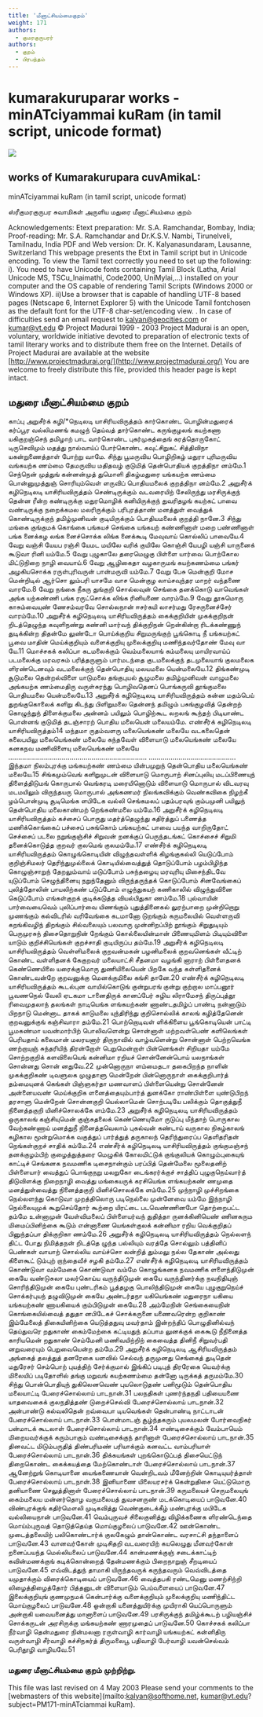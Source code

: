 ```yaml
---
title: 'மீனாட்சியம்மைகுறம்'
weight: 171
authors:
  - குமரகுருபரர்
authors:
  - குறம்
  - பிரபந்தம்
---
```


# kumarakuruparar works - minATciyammai kuRam (in tamil script, unicode format)

![](https://www.projectmadurai.org/pm_etexts/utf8/pmdr0.gif)

## works of Kumarakurupara cuvAmikaL:
minATciyammai kuRam
(in tamil script, unicode format)

ஸ்ரீகுமரகுருபர சுவாமிகள் அருளிய
மதுரை மீனாட்சியம்மை குறம்

Acknowledgements:
Etext preparation: Mr. S.A. Ramchandar, Bombay, India;
Proof-reading: Mr. S.A. Ramchandar and Dr.K.S.V. Nambi, Tirunelveli, Tamilnadu, India
PDF and Web version: Dr. K. Kalyanasundaram, Lausanne, Switzerland
This webpage presents the Etxt in Tamil script but in Unicode encoding.
To view the Tamil text correctly you need to set up the following:
i). You need to have Unicode fonts containing Tamil Block (Latha,
Arial Unicode MS, TSCu_Inaimathi, Code2000, UniMylai,...) installed on your computer
and the OS capable of rendering Tamil Scripts (Windows 2000 or Windows XP).
ii)Use a browser that is capable of handling UTF-8 based pages
(Netscape 6, Internet Explorer 5) with the Unicode Tamil fontchosen as the default font for the UTF-8 char-set/encoding view.
. In case of difficulties send an email request to [kalyan@geocities.com](mailto:kalyan@geocities.com) or [kumar@vt.edu](mailto:kumar@vt.edu)
© Project Madurai 1999 - 2003
Project Madurai is an open, voluntary, worldwide initiative devoted to preparation of
electronic texts of tamil literary works and to distribute them free on the Internet.
Details of Project Madurai are available at the website
[http://www.projectmadurai.org/](http://www.projectmadurai.org/)
You are welcome to freely distribute this file, provided this header page is kept intact.

## மதுரை மீனாட்சியம்மை குறம்

காப்பு
அறுசீர்க் கழி/*நெடிலடி யாசிரியவிருத்தம்
கார்கொண்ட பொழின்மதுரைக் கர்ப்பூர
வல்லிமணங் கமழுந் தெய்வத்
தார்கொண்ட கருங்குழலங் கயற்கணா
யகிகுறஞ்செந் தமிழாற் பாட
வார்கொண்ட புகர்முகத்தைங் கரத்தொருகோட்
டிருசெவிமும் மதத்து நால்வாய்ப்
போர்கொண்ட கவுட்சிறுகட் சித்திவிநா
யகன்றுணைத்தாள் போற்று வாமே.
சிந்து
பூமருவிய பொழிறிகழ் மதுரா
புரிமருவிய வங்கயற்க ணம்மை
தேமருவிய மதிதவழ் குடுமித்
தென்பொதியக் குறத்திநா னம்மே.1  செந்நென் முத்துங் கன்னன்முத் துமொளி
திகழ்மதுரை யங்கயற்க ணம்மை
பொன்னுமுத்துஞ் சொரியும்வெள் ளருவிப்
பொதியமலைக் குறத்திநா னம்மே.2  அறுசீர்க் கழிநெடிலடி யாசிரியவிருத்தம்
செண்டிருக்கும் வடவரையிற் சேலிருந்து
மரசிருக்குந் தென்ன ரீன்ற
கண்டிருக்கு மதுரமொழிக் கனியிருக்குந்
துவரிதழங் கயற்கட் பாவை
வண்டிருக்கு நறைக்கமல மலரிருக்கும்
பரிபுரத்தாண் மனத்துள் வைத்துக்
கொண்டிருக்குந் தமிழ்முனிவன் குடியிருக்கும்
பொதியமலைக் குறத்தி நானே.3  சிந்து
மங்கை குங்குமக் கொங்கை பங்கயச்
செங்கை யங்கயற் கண்ணினாள் மறை பண்ணினாள்
பங்க னைக்கழ லங்க னைச்சொக்க
லிங்க னைக்கூடி மேவுவாய் கொல்லிப் பாவையே.4  வேறு
வஞ்சி யேயப ரஞ்சி யேமட மயிலே வரிக் குயிலே
கொஞ்சி யேபழி யஞ்சி யாருனைக் கூடுவா ரினி யம்மே.5  வேறு
புழுகாலே தரைமெழுகு பிள்ளை யார்வை
பொற்கோல மிட்டுநிறை நாழி வையாய்.6  வேறு
ஆழிகைதா வழகாருமங் கயற்கணம்மை பங்கர்
அழகியசொக்க ரருள்புரிவருன் பான்மருவி யம்மே.7  வேறு
பேசு மென்குறி மோச மென்றிடில்
ஆர்சொ லும்பரி யாசமே
வாச மென்குழ லாய்சவுந்தர
மாறர் வந்தணை வாரமே.8  வேறு
நங்கை நீகரு துங்குறி சொல்லவுன்
செங்கை தனக்கொடு வாவெங்கள்
அங்க யற்கண்ணி பங்க ரருட்சொக்க
லிங்க ரினியணை வாரம்மே.9  வேறு
தூசுமொரு காசும்வையுண் ணேசம்வரவே சொல்லநான்
ஈசர்கயி லாசர்மது ரேசருனைச்சேர் வாரம்மே.10  அறுசீர்க் கழிநெடிலடி யாசிரியவிருத்தம்
கைக்குறியின் முகக்குறிநன் றிடத்தெழுந்த
கவுளிநண்று கண்னி மார்வந்
திக்குறிநன் றென்கின்றா ரிடக்கண்ணுந்
துடிக்கின்ற திதன்மே லுண்டோ
பொய்க்குறிய சிறுமருங்குற் பூங்கொடி நீ
யங்கயற்கட் பூவை மாதின்
மெய்க்குறியும் வளைக்குறியு முலைக்குறியு
மணிந்தவர்தோண் மேவு வா யே.11  மொச்சகக் கலிப்பா
கடமலைக்கும் வெம்மலையாங் கம்மலையு மாயிரவாய்ப்
படமலைக்கு மரவரசும் பரித்தருளும் பார்மடந்தை
குடமலைக்குந் தடமுலையாங் குலமலைக ளிரண்டெனவும்
வடமலைக்குந் தென்பொதியு மலயமலை யென்மலையே.12  திங்கண்முடி சூடுமலை தென்றல்விளை யாடுமலை
தங்குபுயல் சூழுமலை தமிழ்முனிவன் வாழுமலை
அங்கயற்க ணம்மைதிரு வருள்சுரந்து பொழிவதெனப்
பொங்கருவி தூங்குமலை பொதியமலை யென்மலையே.13  அறுசீர்க் கழிநெடிலடி யாசிரியவிருத்தம்
கன்ன மதம்பெய் துறங்குகொலைக்
களிறு கிடந்து பிளிறுமலை
தென்னந் தமிழும் பசுங்குழவித்
தென்றற் கொழுந்துந் திளைக்குமலை
அன்னம் பயிலும் பொழிற்கூட
லறலங் கூந்தற் பிடியாண்ட
பொன்னங் குடுமித் தடஞ்சாரற்
பொதிய மலையென் மலையம்மே.
எண்சீர்க் கழிநெடிலடி யாசிரியவிருத்தம்14  மந்தமா ருதம்வளரு மலையெங்கண் மலையே
வடகலைதென் கலைபயிலு மலையெங்கண் மலையே
கந்தவேள் விளையாடு மலையெங்கண் மலையே
கனகநவ மணிவிளையு மலையெங்கண் மலையே
......................................................................
............................................
இந்தமா நிலம்புரக்கு மங்கயற்கண் ணம்மை
யின்பமுறுந் தென்பொதிய மலையெங்கண் மலையே.15  சிங்கமும்வெங் களிறுமுடன் விளையாடு மொருபாற்
சினப்புலியு மடப்பிணையுந் திளைத்திடுமங் கொருபால்
வெங்கரடி மரையினொடும் விளையாடு மொருபால்
விடவரவு மடமயிலும் விருந்தயரு மொருபால்
அங்கணமர் நிலங்கவிக்கும் வெண்கவிகை நிழற்கீ
ழம்பொன்முடி சூடிமெங்க ளபிடேக வல்லி
செங்கமலப் பதம்பரவுங் கும்பமுனி பயிலுந்
தென்பொதிய மலைகாண்மற் றெங்கண்மலை யம்மே.16  அறுசீர்க் கழிநெடிலடி யாசிரியவிருத்தம்
கச்சைப் பொருது மதர்த்தெழுந்து
கதிர்த்துப் பணைத்த மணிக்கொங்கைப்
பச்சைப் பசுங்கொம் பங்கயற்கட்
பாவை பயந்த வாறிருதோட்
செச்சைப் படலை நறுங்குஞ்சிச்
சிறுவன் றனக்குப் பெருந்தடங்கட்
கொச்சைச் சிறுமி தனைக்கொடுத்த
குறவர் குலமெங் குலமம்மே.17  எண்சீர்க் கழிநெடிலடி யாசிரியவிருத்தம்
கொழுங்கொடியின் விழுந்தவள்ளிக் கிழங்குகல்லி யெடுப்போம்
குறிஞ்சிமலர் தெரிந்துமுல்லைக் கொடியில்வைத்துத் தொடுப்போம்
பழம்பிழிந்த கொழுஞ்சாறுந் தேறலும்வாய் மடுப்போம்
பசுந்தழையு மரவுரியு மிசைந்திடவே யுடுப்போம்
செழுந்தினையு நறுந்தேனும் விருந்தருந்தக் கொடுப்போம்
சினவேங்கைப் புலித்தோலின் பாயலிற்கண் படுப்போம்
எழுந்துகயற் கணிகாலில் விழுந்துவினை கெடுப்போம்
எங்கள்குறக் குடிக்கடுத்த வியல்பிதுகா ணம்மே.18  புல்வாயின் பார்வையைவெம் புலிப்பார்வை யிணங்கும்
புதுத்தினைகல் லுரற்பாறை முன்றிறொறு முணங்கும்
கல்விடரில் வரிவேங்கை கடமானோ டுறங்கும்
கருமலையில் வெள்ளருவி கறங்கிவழிந் திறங்கும்
சில்வலையும் பலவாரு முன்னிறப்பிற் றூங்கும்
சிறுதுடியும் பெருமுரசுந் திசைதொறுநின் றேங்கும்
கொல்லையின்மான் பிணையுமிளம் பிடியும்விளை யாடும்
குறிச்சியெங்கள் குறச்சாதி குடியிருப்ப தம்மே.19  அறுசீர்க் கழிநெடிலடி யாசிரியவிருத்தம்
வெள்ளிமலைக் குறவன்மகன் பழனிமலைக்
குறவனெங்கள் வீட்டிற் கொண்ட
வள்ளிதனக் கேகுறவர் மலையாட்சி
சீதனமா வழங்கி னாராற்
பிள்ளைதனக் கெண்ணெயிலை யரைக்குமொரு
துணியிலையென் பிறகே வந்த
கள்ளிதனைக் கொண்டவன்றே குறவனுக்கு
மெனக்குமிலை கங்சி தானே.20  எண்சீர்க் கழிநெடிலடி யாசிரியவிருத்தம்
கூடல்புன வாயில்கொடுங் குன்றுபரங் குன்று
குற்றால மாப்பனூர் பூவணநெல் வேலி
ஏடகமா டானைதிருக் கானப்பேர் சுழிய
லிராமேசந் திருப்புத்தூ ரிவைமுதலாந் தலங்கள்
நாடியெங்க ளங்கயற்கண் ணாண்டதமிழ்ப் பாண்டி
நன்னாடும் பிறநாடு மென்னாட தாகக்
காடுமலை யுந்திரிந்து குறிசொல்லிக் காலங்
கழித்தேனென் குறவனுக்குங் கஞ்சிவாரா தம்மே.21  பொற்றொடிவள் ளிக்கிளைய பூங்கொடியென் பாட்டி
பூமகண்மா யவன்மார்பிற் பொலிவளென்று சொன்னாள்
மற்றவள்பெண் களிலெங்கள் பெரியதாய் கலைமான்
மலரயனார் திருநாவில் வாழ்வளென்று சொன்னாள்
பெற்றவெங்க ணற்றாயுஞ் சுந்தரியிந் திரன்றோள்
பெறுமென்றாள் பின்னெங்கள் சிறியதா யம்மே
சொற்றகுறிக் களவிலையெங் கன்னிமா ரறியச்
சொன்னேன்பொய் யலநாங்கள் சொன்னது சொன் னதுவே.22  முன்னொருநா ளம்மைதடா தகைபிறந்த நாளின்
முகக்குறிகண் டிவளுலக முழுதாளு மென்றேன்
பின்னொருநாள் கைக்குறிபார்த் தம்மையுனக் கெங்கள்
பிஞ்ஞகர்தா மணவாளப் பிள்ளையென்று சொன்னேன்
அன்னையவண் மெய்க்குறிக ளனைத்தையும்பார்த் துனக்கோ
ராண்பிள்ளை யுண்டுபிறந் தரசாளு மென்றேன்
சொன்னகுறி யெல்லாமென் சொற்படியே பலிக்கும்
தொகுத்துநீ நினைத்தகுறி யினிச்சொலக்கே ளம்மே.23  அறுசீர்க் கழிநெடிலடி யாசிரியவிருத்தம்
ஒருகாலங் கஞ்சியுமென் குஞ்சுதலைக்
கெண்ணெயுமோ ருடுப்பு மீந்தாற்
பொருகால வேற்கண்ணாய் மனத்துநீ
நினைத்தவெலாம் புகல்வன் கண்டாய்
வருகால நிகழ்காலங் கழிகால
மூன்றுமொக்க வகுத்துப் பார்த்துத்
தருகாலந் தெரிந்துரைப்ப தௌிதரிதன்
றெங்கள்குறச் சாதிக் கம்மே.24  எண்சீர்க் கழிநெடிலடி யாசிரியவிருத்தம்
குங்குமஞ்சந் தனக்குழம்பிற் குழைத்துத்தரை மெழுகிக்
கோலமிட்டுக் குங்குலியக் கொழும்புகையுங் காட்டிச்
செங்கனக நவமணிக டிசைநான்கும் பரப்பித்
தென்மேலை மூலைதனிற் பிள்ளையார் வைத்துப்
பொங்குநறு மலறுகோ டைங்கரர்க்குச் சாத்திப்
புழுகுநெய்வார்த் திடுவிளக்கு நிறைநாழி வைத்து
மங்கையருக் கரசியெங்க ளங்கயற்கண் ணமுதை
மனத்துள்வைத்து நினைத்தகுறி யினிச்சொலக்கே ளம்மே.25  முந்நாழி முச்சிறங்கை நெல்லளந்து கொடுவா
முறத்திலொரு படிநெல்லை முன்னேவை யம்மே
இந்நாழி நெல்லையுமுக் கூறுசெய்தோர் கூற்றை
யிரட்டை படவெண்ணினபோ தொற்றைபட்ட தம்மே
உன்னாமுன் வேள்விமலைப் பிள்ளையர்வந் துதித்தா
ருனக்கினியெண் ணினகரும மிமைப்பினிற்கை கூடும்
என்னாணை யெங்கள்குலக் கன்னிமா ரறிய
வெக்குறிதப் பினுந்தப்பா திக்குறிகா ணம்மே.26  அறுசீர்க் கழிநெடிலடி யாசிரியவிருத்தம்
நெல்லளந் திட்ட போது
நிமித்தநன் றிடத்தெ ழுந்த
பல்லியும் வரத்தே சொல்லும்
பத்தினிப் பெண்கள் வாயாற்
சொல்லிய வாய்ச்சொ லன்றித்
தும்மலு நல்ல தேகாண்
அல்லது கிளைகூட் டும்புற்
றாந்தைவீச் சழகி தம்மே.27  எண்சீர்க் கழிநெடிலடி யாசிரியவிருத்தம்
கொண்டுவா வம்மேகை கொண்டுவா வம்மே
கொழுங்கனக நவமணிக ளளைந்திடுமுன் கையே
வண்டுசுலா மலர்கொய்ய வருந்திடுமுன் கையே
வருந்தினர்க்கு நவநிதியுஞ் சொரிந்திடுமுன் கையே
புண்டரிகம் பூத்தழகு பொலிந்திடுமுன் கையே
புழுகுறுநெய்ச் சொக்கர்புயந் தழுவிடுமுன் கையே
அண்டர்தநா யகியெங்கண் மதுரைநா யகியை
யங்கயற்கண் ணாயகியைக் கும்பிடுமுன் கையே.28  அம்மேநின் செங்கையைநின் கொங்கையில்வைத் ததுதா
னபிடேகச் சொக்கருனை யணைவரென்ற குறிகாண்
இம்மேலைத் திகையினிற்கை யெடுத்ததுவு மவர்தாம்
இன்றந்திப் பொழுதினில்வந் தெய்துவரெ றதுகாண்
கைம்மேற்கை கட்டியதுந் தப்பாம லுனக்குக்
கைகூடு நீநினைத்த காரியமென் றதுகாண்
செம்மேனி மணிவயிற்றிற் கைவைத்த தினிநீ
சிறுவர்பதி னறுவரையும் பெறுவையென்ற தம்மே.29  அறுசீர்க் கழிநெடிலடி ஆசிரியவிருத்தம்
அங்கைத் தலத்துத் தனரேகை யளவில்
செல்வந் தருமுனது
செங்கைத் துடிதென் மதுரேசர் செம்பொற்
புயத்திற் சேர்க்குமால்
இங்கிப் படிபுத் திரரேகை யெவர்க்கு
மிலையிப் படிதோளில்
தங்கு மறுவங் கயற்கணம்மை தன்னோ
டிருக்கத் தருமம்மே.30  சிந்து
பொன்பொதியுந் துகிலெனவெண் புயலொடுதண் பனிமூடும்
தென்பொதிய மலையாட்டி பேரைச்சொல்லாய் பாடநான்.31  பலநதிகள் புணர்ந்தநதி பதியையணை யாதவைகைக்
குலநதித்தண் டுறைச்செல்வி பேரைச்சொல்லாய் பாடநான்.32  அன்பாண்டு கல்வலிதென் றவ்வைபா டியவெங்கள்
தென்பாண்டி நாட்டாடன் பேரைச்சொல்லாய் பாடநான்.33  பொன்மாடஞ் சூழ்ந்தகரும் புயலமலன் போர்வைநிகர்
பன்மாடக் கூடலாள் பேரைச்சொல்லாய் பாடநான்.34  எண்டிசைக்கும் வேம்பாயெம் மிறையவர்க்குக் கரும்பாகும்
வண்டிசைக்குந் தாரினாள் பேரைச்சொல்லாய் பாடநான்.35  தினவட்ட மிடும்பருதித் திண்பரிமண் பரியாக்கும்
கனவட்ட வாம்பரியாள் பேரைச்சொல்லாய் பாடநான்.36  திக்கயங்கள் புறங்கொடுப்பத் திசையெட்டுந் திறைகொண்ட
கைக்கயத்தை மேற்கொண்டாள் பேரைச்சொல்லாய் பாடநான்.37  ஆனேற்றுங் கொடியானை யைங்கணையான் வென்றிடவம்
மீனேற்றின் கொடியுயர்த்தாள் பேரைச்சொல்லாய் பாடநான்.38  இனியாணை யிலையரசர்க் கென்றுதிசை யெட்டுமொரு
தனியாணை செலுத்தினாள் பேரைச்சொல்லாய் பாடநான்.39  கருமலையச் செருமலையுங் கைம்மலைய மன்னர்தொழ
வருமலையத் துவசனருண் மடக்கொடியைப் பாடுவனே.40  விண்புரக்குங் கதிர்மௌலி முடிகவித்து வெண்குடைக்கீழ்
மண்புரக்கு மபிடேக வல்லியைநான் பாடுவனே.41  வெம்புருவச் சிலைகுனித்து விழிக்கணைக ளிரண்டெந்தை
மொய்ம்புருவத் தொடுத்தெய்த மொய்குழலைப் பாடுவனே.42  ஊன்கொண்ட முடைத்தலையிற் பலிகொண்டார்க் குலகேழும்
தான்கொண்ட வரசாட்சி தந்தாளைப் பாடுவனே.43  வானவர்கோன் முடிசிதறி வடவரையிற் கயலெழுது
மீனவர்கோன் றனைப்பயந்த மெல்லியலைப் பாடுவனே.44  கான்மணக்குஞ் சடைக்காட்டிற் கவின்மணக்குங் கடிக்கொன்றைத்
தேன்மணக்கும் பிறைநாறுஞ் சீறடியைப் பாடுவனே.45  எவ்விடத்துந் தாமாகி யிருந்தவருக் கருந்தவரும்
வெவ்விடத்தை யமுதாக்கும் விரைக்கொடியைய் பாடுவனே.46  வைத்தபகி ரண்டமெனு மணற்சிற்றி லிழைத்திழைத்தோர்
பித்தனுடன் விளையாடும் பெய்வளையைப் பாடுவனே.47  இலைக்குறியுங் குணமுநமக் கென்பார்க்கு வளைக்குறியும்
முலைக்குறியு மணிந்திட்ட மொய்குழலைப் பாடுவனே.48  ஒன்றாகி யனைத்துயிர்க்கு முயிராகி யெப்பொருளும்
அன்றாகி யவையனைத்து மானாளைப் பாடுவனே.49  பரசிருக்குந் தமிழ்க்கூடற் பழியஞ்சிச் சொக்கருடன்
அரசிருக்கு மங்கயற்கண் ணாரமுதைப் பாடுவனே.50  கொச்சகக் கலிப்பா
நீர்வாழி தென்மதுரை நின்மலனா ரருள்வாழி
கார்வாழி யங்கயற்கட் கன்னிதிரு வருள்வாழி
சீர்வாழி கச்சிநகர்த் திருமலைபூ பதிவாழி
பேர்வாழி யவன்செல்வம் பெரிதூழி வாழியவே.51

### மதுரை மீனாட்சியம்மை குறம் முற்றிற்று.

This file was last revised on 4 May 2003
Please send your comments to the [webmasters of this website](mailto:kalyan@softhome.net, kumar@vt.edu?subject=PM171-minATciammai kuRam).